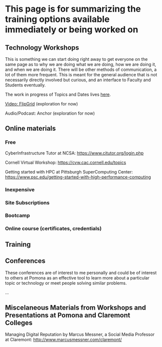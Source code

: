 # This page is for summarizing the training options available immediately or being worked on

## Technology Workshops

This is something we can start doing right away to get everyone on the same page as to why we are doing what we are doing,
how we are doing it, and when we are doing it. There will be other methods of communication, a lot of them more frequent.
This is meant for the general audience that is not necessarily directly involved but curious, and an interface to Faculty
and Students eventually.

The work in progress of Topics and Dates lives [here](https://github.com/Pomona-ITS/hpc/tree/master/training/workshops).

[Video: FlipGrid](https://flipgrid.com/32c162) (exploration for now)

Audio/Podcast: Anchor (exploration for now)

## Online materials

### Free

CyberInfrastructure Tutor at NCSA: https://www.citutor.org/login.php

Cornell Virtual Workshop: https://cvw.cac.cornell.edu/topics

Getting started with HPC at Pittsburgh SuperComputing Center: https://www.psc.edu/getting-started-with-high-performance-computing

### Inexpensive

### Site Subscriptions

### Bootcamp

### Online course (certificates, credentials)

## Training

## Conferences

These conferences are of interest to me personally and could be of interest to others at Pomona as an effective tool
to learn more about a particular topic or technology or meet people solving similar problems.

...

## Miscelaneous Materials from Workshops and Presentations at Pomona and Claremont Colleges

Managing Digital Reputation by Marcus Messner, a Social Media Professor at Claremont:
http://www.marcusmessner.com/claremont/
